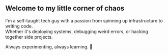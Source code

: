 ## Welcome to my little corner of chaos 

I'm a self-taught tech guy with a passion from spinning up infrastructure to writing code.  
Whether it's deploying systems, debugging weird errors, or hacking together side projects. 
 
Always experimenting, always learning. 🧪
